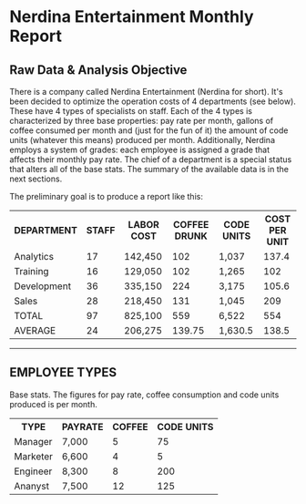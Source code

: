 <h1>Nerdina Entertainment Monthly Report</h1>

<h2>Raw Data & Analysis Objective</h2>

<p>There is a company called Nerdina Entertainment (Nerdina for short). It's been decided to optimize the operation costs of 4 departments (see below). These have 4 types of specialists on staff. Each of the 4 types is characterized by three base properties: pay rate per month, gallons of coffee consumed per month and (just for the fun of it) the amount of code units (whatever this means) produced per month. Additionally, Nerdina employs a system of grades: each employee is assigned a grade that affects their monthly pay rate. The chief of a department is a special status that alters all of the base stats. The summary of the available data is in the next sections.</p>
  
<p>The preliminary goal is to produce a report like this:</p>

<table>
  <tr>
    <th>DEPARTMENT</th>
    <th>STAFF</th>
    <th>LABOR COST</th>
    <th>COFFEE DRUNK</th>
    <th>CODE UNITS</th>
    <th>COST PER UNIT</th>
  </tr>
  <tr>
    <td>Analytics</td>
    <td>17</td>
    <td>142,450</td>
    <td>102</td>
    <td>1,037</td>
    <td>137.4</td>
  </tr>
  <tr>
    <td>Training</td>
    <td>16</td>
    <td>129,050</td>
    <td>102</td>
    <td>1,265</td>
    <td>102</td>
  </tr>
  <tr>
    <td>Development</td>
    <td>36</td>
    <td>335,150</td>
    <td>224</td>
    <td>3,175</td>
    <td>105.6</td>
  </tr>
  <tr>
    <td>Sales</td>
    <td>28</td>
    <td>218,450</td>
    <td>131</td>
    <td>1,045</td>
    <td>209</td>
  </tr>
  <tr>
    <td>TOTAL</td>
    <td>97</td>
    <td>825,100</td>
    <td>559</td>
    <td>6,522</td>
    <td>554</td>
  </tr>
  <tr>
    <td>AVERAGE</td>
    <td>24</td>
    <td>206,275</td>
    <td>139.75</td>
    <td>1,630.5</td>
    <td>138.5</td>
  </tr>
</table>

<hr>

<h2>EMPLOYEE TYPES</h2>

<p>Base stats. The figures for pay rate, coffee consumption and code units produced is per month.</p>

<table>
  <tr>
    <th>TYPE</th>
    <th>PAYRATE</th>
    <th>COFFEE</th>
    <th>CODE UNITS</th>
  </tr>
  <tr>
    <td>Manager</td>
    <td>7,000</td>
    <td>5</td>
    <td>75</td>
  </tr>
  <tr>
    <td>Marketer</td>
    <td>6,600</td>
    <td>4</td>
    <td>5</td>
  </tr>
  <tr>
    <td>Engineer</td>
    <td>8,300</td>
    <td>8</td>
    <td>200</td>
  </tr>
  <tr>
    <td>Ananyst</td>
    <td>7,500</td>
    <td>12</td>
    <td>125</td>
  </tr>
</table>
